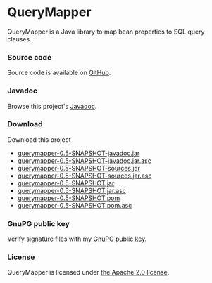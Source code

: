 # QueryMapper

QueryMapper is a Java library to map bean properties to SQL query clauses.

###	Source code
Source code is available on [GitHub](https://github.com/mdewilde/querymapper).

### Javadoc
Browse this project's [Javadoc](http://www.ceau.be/querymapper/apidocs/index.html).

### Download
Download this project
* [querymapper-0.5-SNAPSHOT-javadoc.jar](http://www.ceau.be/querymapper/querymapper-0.5-SNAPSHOT-javadoc.jar)
* [querymapper-0.5-SNAPSHOT-javadoc.jar.asc](http://www.ceau.be/querymapper/querymapper-0.5-SNAPSHOT-javadoc.jar.asc)
* [querymapper-0.5-SNAPSHOT-sources.jar](http://www.ceau.be/querymapper/querymapper-0.5-SNAPSHOT-sources.jar)
* [querymapper-0.5-SNAPSHOT-sources.jar.asc](http://www.ceau.be/querymapper/querymapper-0.5-SNAPSHOT-sources.jar.asc)
* [querymapper-0.5-SNAPSHOT.jar](http://www.ceau.be/querymapper/querymapper-0.5-SNAPSHOT.jar)
* [querymapper-0.5-SNAPSHOT.jar.asc](http://www.ceau.be/querymapper/querymapper-0.5-SNAPSHOT.jar.asc)
* [querymapper-0.5-SNAPSHOT.pom](http://www.ceau.be/querymapper/querymapper-0.5-SNAPSHOT.pom)
* [querymapper-0.5-SNAPSHOT.pom.asc](http://www.ceau.be/querymapper/querymapper-0.5-SNAPSHOT.pom.asc)

### GnuPG public key
Verify signature files with my [GnuPG public key](http://www.ceau.be/pubkey.gpg).

### License
QueryMapper is licensed under [the Apache 2.0 license](http://www.apache.org/licenses/LICENSE-2.0.txt).